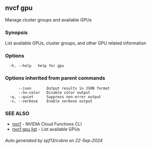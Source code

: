 ## nvcf gpu

Manage cluster groups and available GPUs

### Synopsis

List available GPUs, cluster groups, and other GPU related information

### Options

```
  -h, --help   help for gpu
```

### Options inherited from parent commands

```
      --json       Output results in JSON format
      --no-color   Disable color output
  -q, --quiet      Suppress non-error output
  -v, --verbose    Enable verbose output
```

### SEE ALSO

* [nvcf](nvcf.md)	 - NVIDIA Cloud Functions CLI
* [nvcf gpu list](nvcf_gpu_list.md)	 - List available GPUs

###### Auto generated by spf13/cobra on 22-Sep-2024
